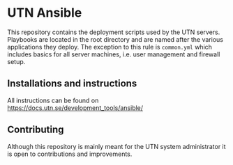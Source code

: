 # UTN Ansible

This repository contains the deployment scripts used by the UTN servers.
Playbooks are located in the root directory and are named after the various
applications they deploy. The exception to this rule is `common.yml` which
includes basics for all server machines, i.e. user management and firewall
setup.

## Installations and instructions

All instructions can be found on <https://docs.utn.se/development_tools/ansible/>

## Contributing

Although this repository is mainly meant for the UTN system administrator it is
open to contributions and improvements.

